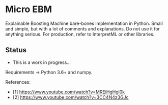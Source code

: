 # Micro EBM
Explainable Boosting Machine bare-bones implementation in Python.
Small and simple, but with a lot of comments and explanations.
Do not use it for anything serious. For production, refer to InterpretML or other libraries.

## Status
- This is a work in progress...

Requirements -> Python 3.6+ and numpy.


References:
- [1] https://www.youtube.com/watch?v=MREiHgHgl0k
- [2] https://www.youtube.com/watch?v=3CC4N4z3GJc